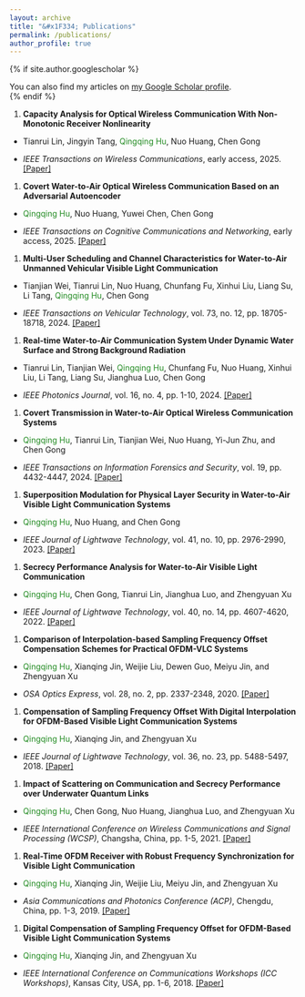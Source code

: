 ```yaml
---
layout: archive
title: "&#x1F334; Publications"
permalink: /publications/
author_profile: true
---
```


{% if site.author.googlescholar  %}
  <div class="wordwrap">You can also find my articles on <a href="{{site.author.googlescholar}}">my Google Scholar profile</a>.</div>
{% endif %}

1. **Capacity Analysis for Optical Wireless Communication With Non-Monotonic Receiver Nonlinearity**
  - <p>Tianrui Lin, Jingyin Tang, <span style="color: ForestGreen">Qingqing Hu</span>, Nuo Huang, Chen Gong</p>
  - *IEEE Transactions on Wireless Communications*,  early access, 2025. [[Paper]](/files/PJ_Tianruilin_Real_Time.pdf)
1. **Covert Water-to-Air Optical Wireless Communication Based on an Adversarial Autoencoder**
  - <p><span style="color: ForestGreen">Qingqing Hu</span>, Nuo Huang, Yuwei Chen, Chen Gong </p>
  - *IEEE Transactions on Cognitive Communications and Networking*,  early access, 2025. [[Paper]](/files/PJ_Tianruilin_Real_Time.pdf)
1. **Multi-User Scheduling and Channel Characteristics for Water-to-Air Unmanned Vehicular Visible Light Communication**
  - <p>Tianjian Wei, Tianrui Lin, Nuo Huang, Chunfang Fu, Xinhui Liu, Liang Su, Li Tang, <span style="color: ForestGreen">Qingqing Hu</span>, Chen Gong</p>
  - *IEEE Transactions on Vehicular Technology*, vol. 73, no. 12, pp. 18705-18718, 2024. [[Paper]](/files/PJ_Tianruilin_Real_Time.pdf)
1. **Real-time Water-to-Air Communication System Under Dynamic Water Surface and Strong Background Radiation**
  - <p>Tianrui Lin, Tianjian Wei, <span style="color: ForestGreen">Qingqing Hu</span>, Chunfang Fu, Nuo Huang, Xinhui Liu, Li Tang, Liang Su, Jianghua Luo, Chen Gong</p>
  - *IEEE Photonics Journal*, vol. 16, no. 4, pp. 1-10, 2024. [[Paper]](/files/PJ_Tianruilin_Real_Time.pdf)
1. **Covert Transmission in Water-to-Air Optical Wireless Communication Systems**
  - <p><span style="color: ForestGreen">Qingqing Hu</span>, Tianrui Lin, Tianjian Wei, Nuo Huang, Yi-Jun Zhu, and Chen Gong</p>
  - *IEEE Transactions on Information Forensics and Security*, vol. 19, pp. 4432-4447, 2024. [[Paper]](/files/TIFS_Covert_Transmission.pdf)
1. **Superposition Modulation for Physical Layer Security in Water-to-Air Visible Light Communication Systems**
  - <p><span style="color: ForestGreen">Qingqing Hu</span>, Nuo Huang, and Chen Gong</p>
  - *IEEE Journal of Lightwave Technology*, vol. 41, no. 10, pp. 2976-2990, 2023. [[Paper]](/files/JLT_Superposition_Modulation.pdf)
1. **Secrecy Performance Analysis for Water-to-Air Visible Light Communication**
  - <p><span style="color: ForestGreen">Qingqing Hu</span>, Chen Gong, Tianrui Lin, Jianghua Luo, and Zhengyuan Xu</p>
  - *IEEE Journal of Lightwave Technology*, vol. 40, no. 14, pp. 4607-4620, 2022. [[Paper]](/files/JLT_Secrecy_Performance.pdf)
1. **Comparison of Interpolation-based Sampling Frequency Offset Compensation Schemes for Practical OFDM-VLC Systems**
  - <p><span style="color: ForestGreen">Qingqing Hu</span>, Xianqing Jin, Weijie Liu, Dewen Guo, Meiyu Jin, and Zhengyuan Xu</p>
  - *OSA Optics Express*, vol. 28, no. 2, pp. 2337-2348, 2020. [[Paper]](/files/OE_Comparison.pdf)
1. **Compensation of Sampling Frequency Offset With Digital Interpolation for OFDM-Based Visible Light Communication Systems**
  - <p><span style="color: ForestGreen">Qingqing Hu</span>, Xianqing Jin, and Zhengyuan Xu</p>
  - *IEEE Journal of Lightwave Technology*, vol. 36, no. 23, pp. 5488-5497, 2018. [[Paper]](/files/JLT_Compensation.pdf)
1. **Impact of Scattering on Communication and Secrecy Performance over Underwater Quantum Links**
  - <p><span style="color: ForestGreen">Qingqing Hu</span>, Chen Gong, Nuo Huang, Jianghua Luo, and Zhengyuan Xu</p>
  - *IEEE International Conference on Wireless Communications and Signal Processing (WCSP)*, Changsha, China, pp. 1-5, 2021. [[Paper]](/files/WCSP_Impact_of_Scattering.pdf)
1. **Real-Time OFDM Receiver with Robust Frequency Synchronization for Visible Light Communication**
  - <p><span style="color: ForestGreen">Qingqing Hu</span>, Xianqing Jin, Weijie Liu, Meiyu Jin, and Zhengyuan Xu</p>
  - *Asia Communications and Photonics Conference (ACP)*, Chengdu, China, pp. 1-3, 2019. [[Paper]](/files/ACP_Real-Time.pdf)
1. **Digital Compensation of Sampling Frequency Offset for OFDM-Based Visible Light Communication Systems**
  - <p><span style="color: ForestGreen">Qingqing Hu</span>, Xianqing Jin, and Zhengyuan Xu</p>
  - *IEEE International Conference on Communications Workshops (ICC Workshops)*,  Kansas City, USA, pp. 1-6, 2018. [[Paper]](/files/ICC_Digital_Compensation.pdf)

